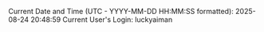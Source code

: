 Current Date and Time (UTC - YYYY-MM-DD HH:MM:SS formatted): 2025-08-24 20:48:59
Current User's Login: luckyaiman
